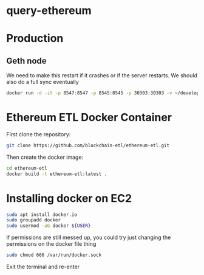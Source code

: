 # query-ethereum

# Production

## Geth node

We need to make this restart if it crashes or if the server restarts. We should also do a full sync eventually

```bash
docker run -d -it -p 8547:8547 -p 8545:8545 -p 30303:30303 -v ~/development/query-ethereum/geth-data:/root/.ethereum ethereum/client-go --graphql --graphql.addr 0.0.0.0 --rpc --rpcaddr 0.0.0.0 --nousb --graphql.vhosts=* --rpcvhosts=*
```

# Ethereum ETL Docker Container

First clone the repository:

```bash
git clone https://github.com/blockchain-etl/ethereum-etl.git
```

Then create the docker image:

```bash
cd ethereum-etl
docker build -t ethereum-etl:latest .
```

# Installing docker on EC2

```bash
sudo apt install docker.io
sudo groupadd docker
sudo usermod -aG docker ${USER}
```
If permissions are still messed up, you could try just changing the permissions on the docker file thing

```bash
sudo chmod 666 /var/run/docker.sock
```

Exit the terminal and re-enter